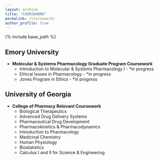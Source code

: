 ```yaml
---
layout: archive
title: "COURSEWORK"
permalink: /coursework/
author_profile: true
---
```


{% include base_path %}


## Emory University ##

* **Molecular & Systems Pharmacology Graduate Program Coursework**
  * Introduction to Molecular & Systems Pharmacology I - *in progress
  * Ethical Issues in Pharmacology - *in progress
  * Jones Program in Ethics - *in progress
 

## University of Georgia ##

* **College of Pharmacy Relevant Coursework**
  * Biological Therapeutics
  * Advanced Drug Delivery Systems
  * Pharmaceutical Drug Development
  * Pharmacokinetics & Pharmacodynamics
  * Introduction to Pharmacology
  * Medicinal Chemistry
  * Human Physiology
  * Biostatistics
  * Calculus I and II for Science & Engineering
